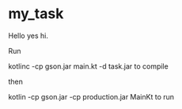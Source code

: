 # my_task
Hello yes hi.


Run 

kotlinc -cp gson.jar main.kt -d task.jar     to compile


then

kotlin -cp gson.jar -cp production.jar MainKt to run

